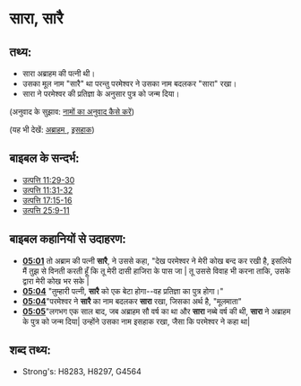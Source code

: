 # सारा, सारै #

## तथ्य: ##

* सारा अब्राहम की पत्नी थी।
* उसका मूल नाम "सारै" था परन्तु परमेश्वर ने उसका नाम बदलकर "सारा" रखा।
* सारा ने परमेश्वर की प्रतिज्ञा के अनुसार पुत्र को जन्म दिया।
 
(अनुवाद के सुझाव: [नामों का अनुवाद कैसे करें](rc://hi/ta/man/translate/translate-names))
   
(यह भी देखें: [अब्राहम ](../names/abraham.md), [इसहाक](../names/isaac.md))

## बाइबल के सन्दर्भ: ##

* [उत्पत्ति 11:29-30](rc://hi/tn/help/gen/11/29)
* [उत्पत्ति 11:31-32](rc://hi/tn/help/gen/11/31)
* [उत्पत्ति 17:15-16](rc://hi/tn/help/gen/17/15)
* [उत्पत्ति 25:9-11](rc://hi/tn/help/gen/25/09)

## बाइबल कहानियों से उदाहरण: ##

* __[05:01](rc://hi/tn/help/obs/05/01)__ तो अब्राम की पत्नी __सारै__, ने उससे कहा, "देख परमेश्वर ने मेरी कोख बन्द कर रखी है, इसलिये मैं तुझ से विनती करती हूँ कि तू मेरी दासी हाजिरा के पास जा | तू उससे विवाह भी करना ताकि, उसके द्वारा मेरी कोख भर सके | 
* __[05:04](rc://hi/tn/help/obs/05/04)__ "तुम्हारी पत्नी, __सारै__ को एक बेटा होगा--वह प्रतिज्ञा का पुत्र होगा।"
* __[05:04](rc://hi/tn/help/obs/05/04)__"परमेश्वर ने __सारै__ का नाम बदलकर __सारा__ रखा, जिसका अर्थ है, "मूलमाता" 
* __[05:05](rc://hi/tn/help/obs/05/05)__"लगभग एक साल बाद, जब अब्राहम सौ वर्ष का था और __सारा__ नब्बे वर्ष की थी, __सारा__ ने अब्राहम के पुत्र को जन्म दिया| उन्होंने उसका नाम इसहाक रखा, जैसा कि परमेश्वर ने कहा था|

## शब्द तथ्य: ##

* Strong's: H8283, H8297, G4564
